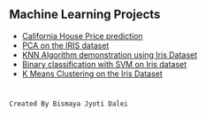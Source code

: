 
## Machine Learning Projects
- [California House Price prediction](task1.ipynb)
- [PCA on the IRIS dataset](task2.ipynb)
- [KNN Algorithm demonstration using Iris Dataset](task3.ipynb)
- [Binary classification with SVM on Iris dataset](task4.ipynb)
- [K Means Clustering on the Iris Dataset](task5.ipynb)

#




```
Created By Bismaya Jyoti Dalei
```
